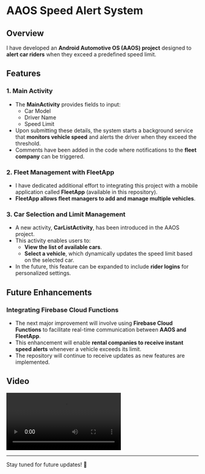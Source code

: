 # AAOS Speed Alert System

## Overview
I have developed an **Android Automotive OS (AAOS) project** designed to **alert car riders** when they exceed a predefined speed limit. 

## Features
### **1. Main Activity**
- The **MainActivity** provides fields to input:
  - Car Model
  - Driver Name
  - Speed Limit
- Upon submitting these details, the system starts a background service that **monitors vehicle speed** and alerts the driver when they exceed the threshold.
- Comments have been added in the code where notifications to the **fleet company** can be triggered.

### **2. Fleet Management with FleetApp**
- I have dedicated additional effort to integrating this project with a mobile application called **FleetApp** (available in this repository).
- **FleetApp allows fleet managers to add and manage multiple vehicles**.

### **3. Car Selection and Limit Management**
- A new activity, **CarListActivity**, has been introduced in the AAOS project.
- This activity enables users to:
  - **View the list of available cars**.
  - **Select a vehicle**, which dynamically updates the speed limit based on the selected car.
- In the future, this feature can be expanded to include **rider logins** for personalized settings.

## Future Enhancements
### **Integrating Firebase Cloud Functions**
- The next major improvement will involve using **Firebase Cloud Functions** to facilitate real-time communication between **AAOS and FleetApp**.
- This enhancement will enable **rental companies to receive instant speed alerts** whenever a vehicle exceeds its limit.
- The repository will continue to receive updates as new features are implemented.

## Video
![Video Preview](video.mp4)

---
Stay tuned for future updates! 🚀

